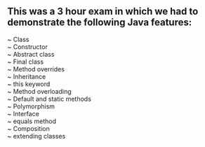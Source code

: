 ## This was a 3 hour exam in which we had to demonstrate the following Java features:

~ Class
<br>
~ Constructor
<br>
~ Abstract class
<br>
~ Final class
<br>
~ Method overrides
<br>
~ Inheritance
<br>
~ this keyword
<br>
~ Method overloading
<br>
~ Default and static methods
<br>
~ Polymorphism
<br>
~ Interface
<br>
~ equals method
<br>
~ Composition
<br>
~ extending classes
